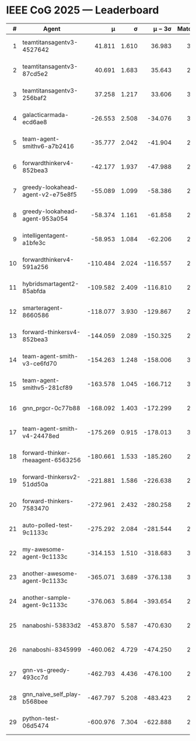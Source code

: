 # IEEE CoG 2025 — Leaderboard

| # | Agent | μ | σ | μ − 3σ | Matches | Updated |
|---:|---|---:|---:|---:|---:|---|
| 1 | teamtitansagentv3-4527642 | 41.811 | 1.610 | 36.983 | 3080 | 2025-08-18 10:42 |
| 2 | teamtitansagentv3-87cd5e2 | 40.691 | 1.683 | 35.643 | 2692 | 2025-08-18 10:42 |
| 3 | teamtitansagentv3-256baf2 | 37.258 | 1.217 | 33.606 | 3072 | 2025-08-18 10:42 |
| 4 | galacticarmada-ecd6ae8 | -26.553 | 2.508 | -34.076 | 3180 | 2025-08-18 10:42 |
| 5 | team-agent-smithv6-a7b2416 | -35.777 | 2.042 | -41.904 | 2840 | 2025-08-18 10:42 |
| 6 | forwardthinkerv4-852bea3 | -42.177 | 1.937 | -47.988 | 2274 | 2025-08-18 10:42 |
| 7 | greedy-lookahead-agent-v2-e75e8f5 | -55.089 | 1.099 | -58.386 | 2896 | 2025-08-18 10:42 |
| 8 | greedy-lookahead-agent-953a054 | -58.374 | 1.161 | -61.858 | 2776 | 2025-08-18 10:42 |
| 9 | intelligentagent-a1bfe3c | -58.953 | 1.084 | -62.206 | 2343 | 2025-08-18 10:42 |
| 10 | forwardthinkerv4-591a256 | -110.484 | 2.024 | -116.557 | 2654 | 2025-08-18 10:42 |
| 11 | hybridsmartagent2-85abfda | -109.582 | 2.409 | -116.810 | 2835 | 2025-08-18 10:42 |
| 12 | smarteragent-8660586 | -118.077 | 3.930 | -129.867 | 2652 | 2025-08-18 10:42 |
| 13 | forward-thinkersv4-852bea3 | -144.059 | 2.089 | -150.325 | 2342 | 2025-08-18 10:42 |
| 14 | team-agent-smith-v3-ce6fd70 | -154.263 | 1.248 | -158.006 | 3352 | 2025-08-18 10:42 |
| 15 | team-agent-smithv5-281cf89 | -163.578 | 1.045 | -166.712 | 3000 | 2025-08-18 10:42 |
| 16 | gnn_prgcr-0c77b88 | -168.092 | 1.403 | -172.299 | 2950 | 2025-08-18 10:42 |
| 17 | team-agent-smith-v4-24478ed | -175.269 | 0.915 | -178.013 | 3152 | 2025-08-18 10:42 |
| 18 | forward-thinker-rheaagent-6563256 | -180.661 | 1.533 | -185.260 | 2842 | 2025-08-18 10:42 |
| 19 | forward-thinkersv2-51dd50a | -221.881 | 1.586 | -226.638 | 2862 | 2025-08-18 10:42 |
| 20 | forward-thinkers-7583470 | -272.961 | 2.432 | -280.258 | 2620 | 2025-08-18 10:42 |
| 21 | auto-polled-test-9c1133c | -275.292 | 2.084 | -281.544 | 2380 | 2025-08-18 10:42 |
| 22 | my-awesome-agent-9c1133c | -314.153 | 1.510 | -318.683 | 3180 | 2025-08-18 10:42 |
| 23 | another-awesome-agent-9c1133c | -365.071 | 3.689 | -376.138 | 3140 | 2025-08-18 10:42 |
| 24 | another-sample-agent-9c1133c | -376.063 | 5.864 | -393.654 | 2800 | 2025-08-18 10:42 |
| 25 | nanaboshi-53833d2 | -453.870 | 5.587 | -470.630 | 2440 | 2025-08-18 10:42 |
| 26 | nanaboshi-8345999 | -460.062 | 4.729 | -474.250 | 2560 | 2025-08-18 10:42 |
| 27 | gnn-vs-greedy-493cc7d | -462.793 | 4.436 | -476.100 | 2400 | 2025-08-18 10:42 |
| 28 | gnn_naive_self_play-b568bee | -467.797 | 5.208 | -483.423 | 2500 | 2025-08-18 10:42 |
| 29 | python-test-06d5474 | -600.976 | 7.304 | -622.888 | 2370 | 2025-08-18 10:42 |
